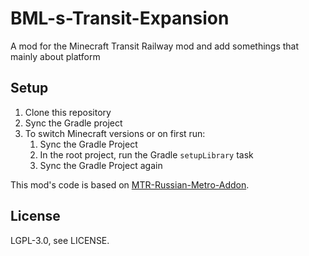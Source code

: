 # BML-s-Transit-Expansion
A mod for the Minecraft Transit Railway mod and add somethings that mainly about platform

## Setup

1. Clone this repository
2. Sync the Gradle project
3. To switch Minecraft versions or on first run:
    1. Sync the Gradle Project
    2. In the root project, run the Gradle `setupLibrary` task
    3. Sync the Gradle Project again

This mod's code is based on [MTR-Russian-Metro-Addon](https://github.com/WerySkok/MTR-Russian-Metro-Addon).

## License
LGPL-3.0, see LICENSE.
